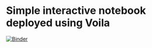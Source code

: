 # Simple interactive notebook deployed using Voila

[![Binder](https://mybinder.org/badge_logo.svg)](https://mybinder.org/v2/gh/mohnjahoney/simple_interactive/master?urlpath=%2Fvoila%2Frender%2Fapp.ipynb)

